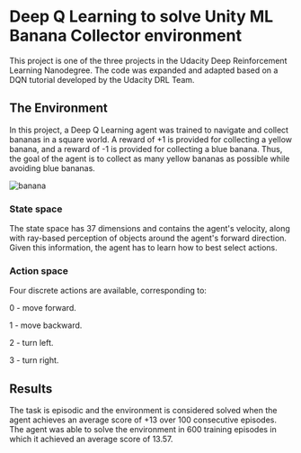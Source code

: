 # Deep Q Learning to solve Unity ML Banana Collector environment


This project is one of the three projects in the Udacity Deep Reinforcement Learning Nanodegree. The code was expanded and adapted based on a DQN tutorial developed by the Udacity DRL Team.

## The Environment

In this project, a Deep Q Learning agent was trained to navigate and collect bananas in a square world. A reward of +1 is provided for collecting a yellow banana, and a reward of -1 is provided for collecting a blue banana. Thus, the goal of the agent is to collect as many yellow bananas as possible while avoiding blue bananas.


![banana](https://user-images.githubusercontent.com/44185972/59817608-3ad33680-9353-11e9-969b-5e5805d1fd1b.gif)


### State space

The state space has 37 dimensions and contains the agent's velocity, along with ray-based perception of objects around the agent's forward direction. Given this information, the agent has to learn how to best select actions.


### Action space

Four discrete actions are available, corresponding to:

0 - move forward.

1 - move backward.

2 - turn left.

3 - turn right.

## Results

The task is episodic and the environment is considered solved when the agent achieves an average score of +13 over 100 consecutive episodes. The agent was able to solve the environment in 600 training episodes in which it achieved an average score of 13.57.
